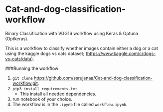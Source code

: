 # Cat-and-dog-classification-workflow
Binary Classification with VGG16 workflow using Keras & Optuna (Optkeras).

This is a workflow to classify whether images contain either a dog or a cat using the kaggle dogs vs cats dataset; (https://www.kaggle.com/c/dogs-vs-cats/data). 

###Running the workflow
1. `git clone` https://github.com/ssrujanaa/Cat-and-dog-classification-workflow.git.
2. `pip3 install requirements.txt`
    - This install all needed dependencies.
3. run notebook of your choice.
4. The workflow is in the `.ipynb` file called `workflow.ipynb`.
